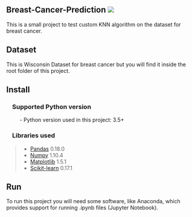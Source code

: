 ## Breast-Cancer-Prediction [![](https://img.shields.io/github/license/mashape/apistatus.svg)](https://github.com/Shyamspr/Breast-Cancer-Prediction/blob/master/LICENCE)
This is a small project to test custom KNN algorithm on the dataset for breast cancer. 

## Dataset

This is Wisconsin Dataset for breast cancer but you will find it inside the root folder of this project.

## Install

### &nbsp;&nbsp;&nbsp; Supported Python version
&nbsp;&nbsp;&nbsp;&nbsp;&nbsp;&nbsp;&nbsp;&nbsp;&nbsp;- Python version used in this project: 3.5+

### &nbsp;&nbsp;&nbsp; Libraries used

> *  [Pandas](http://pandas.pydata.org) 0.18.0
> *  [Numpy](http://www.numpy.org) 1.10.4
> *  [Matplotlib](https://matplotlib.org) 1.5.1
> *  [Scikit-learn](http://scikit-learn.org/stable/) 0.17.1

## Run

To run this project you will need some software, like Anaconda, which provides support for running .ipynb files (Jupyter Notebook).
